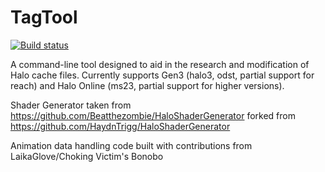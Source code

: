 # TagTool


[![Build status](https://ci.appveyor.com/api/projects/status/d75c8l9yfu3p1hcd/branch/master?svg=true)](https://ci.appveyor.com/project/Beatthezombie/tagtool/branch/master)


A command-line tool designed to aid in the research and modification of Halo cache files. Currently supports Gen3 (halo3, odst, partial support for reach) and Halo Online (ms23, partial support for higher versions).

Shader Generator taken from https://github.com/Beatthezombie/HaloShaderGenerator forked from https://github.com/HaydnTrigg/HaloShaderGenerator

Animation data handling code built with contributions from LaikaGlove/Choking Victim's Bonobo
